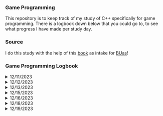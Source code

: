 ### Game Programming

This repository is to keep track of my study of C++ specifically for game programming.
There is a logbook down below that you could go to, to see what progress I have made per study day.

### Source
I do this study with the help of this [book](https://www.amazon.com/-/en/Michael-Dawson/dp/1305109910) as intake for [BUas](https://www.buas.nl/en/programmes/creative-media-and-game-technologies)!

### Game Programming Logbook

<details>
<summary>12/11/2023</summary>
  Started with study, introducion is about variables and ISO standard.

  Just learned the following:
  + short, recude the total number of values a variable can hold
  + long, increase the total number of values a variable can hold. Long is also able to modify doubles
  + unsigned, can only store integer of positive value
  + signed, can hold both negative and positive values of an integer, DEFAULT
  + typedef, is often used to create shorter names for types with long names. 
    E.x; typedef unsigned short int ushort;
         ushort score = 10;
  
  Created a small user based adventure program, and finished up some exercises of Chapter 1.
  I feel like I made a lot of progress due to this!
</details>

<details>
  <summary>12/12/2023</summary>
    Started with Chapter 2, it was about if statements and do-while loops. 
    Next up are the exercises as I finished up the theory.
    Finished up the exercises, I made sure to make it a [release](https://github.com/NiekMSoftware/GameProgramming/releases/tag/v1.0.1) as well! There were currently no bugs found, as it is a basic program.
</details>

<details>
  <summary>12/13/2023</summary>
    Started and finished chapter 3, it was about the usages of arrays and strings. How to check it's length and replace certain items from the arrays.
    Final project of the chapter was to create a [Word Jumble](https://github.com/NiekMSoftware/GameProgramming/releases/tag/v1.0.0-wordjumble) project. I have finished it also with release now.
</details>

<details>
  <summary>12/15/2023</summary>
    Created and started working on chapter 4. Down below is all what was being taught!
  
  <details>
    <summary>Chapter 4.1 | Vector</summary>
      Got taught about vectors (List in C# terms), the push_back function and pop_back basically.
  </details>
  <details>
    <summary>Chapter 4.2 | Iterators </summary>
      Learned about iterators and how to use them, book summarized them as a Post-It note for the index.
  </details>
</details>

<details>
  <summary>12/16/2023</summary>
  <details>
    <summary>Chapter 4.3 | Algorithms</summary>
    Learned about algorithms, mainly how to shuffle and sort out containers.
  </details>
  <details>
    <summary>Chapter 4.4 | Understanding Vector Performance</summary>
    Learned how to insert and reserve members into a vector.
  </details>
</details>

<details>
  <summary>12/18/2023</summary>
  I learned how to make Hangman in C++, I mainly learned how to compare each element of the input to the vector!
</details>

<details>
  <summary>12/19/2023</summary>
  Made a [release](https://github.com/NiekMSoftware/GameProgramming/releases/tag/hangman-v1.0.0) of chapter 4's Hangman.
  What I have studied for the rest of today
  
  Chapter 5.1 | Abstractness and declaring functions
  
  Chapter 5.2 | Understanding Encapsulation and return values with parameters
</details>
